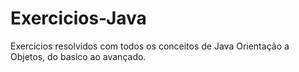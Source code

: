 # Exercicios-Java
Exercicios resolvidos com todos os conceitos de Java Orientação a Objetos, do basico ao avançado.
